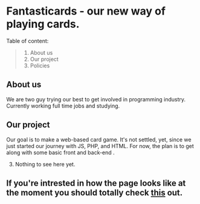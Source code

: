 # Fantasticards - our new way of playing cards.
Table of content: 


>1. About us
>2. Our project
>3. Policies

## About us
We are two guy trying our best to get involved in programming industry. 
Currently working full time jobs and studying. 

## Our project

Our goal is to make a web-based card game. It's not settled, yet, since we just started our journey with JS, PHP, and HTML. 
For now, the plan is to get along with some basic front and back-end .

3. Nothing to see here yet.


## If you're intrested in how the page looks like at the moment you should totally check [this](http://fantasticards.pl/) out.